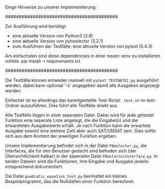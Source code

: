 Einge Hinweise zu unserer Implementierung:

#########################################

Zur Ausführung wird benötigt:

- eine aktuelle Version von Python3 (3.8)
- eine aktuelle Version von pyboolector (3.2.1)
- zum Ausführen der Testfälle: eine aktuelle Version von pytest (5.4.3)

Am einfachsten sind diese dependencies in einer neuen venv zu installieren mittels:
pip install -r requirements.txt

#########################################

 Die Testfälle können entweder manuell mit
 ` pytest TESTDATEI.py `
 ausgeführt werden, dabei kann optional '-s'
 angegeben damit alle Ausgaben angezeigt werden. 

Einfacher ist es allerdings das bereitgestellte
Test-Skript ` test.sh` im test-Ordner auszuführen.
Dies führt alle Testfälle direkt aus.

Alle Testfälle liegen in einer seperaten Datei.
Dabei wird für jede getestet Funktion eine seperate Liste angelegt,
die die Eingabe(n) und die erwareteten Ausgabewerte erhält.
Je nach Funktion kann die erwartete Ausgabe sowohl eine weitere
Zahl aber auch SAT/UNSAT sein. Dies sollte sich aus dem Kontext
der jeweiligen Funktion ergeben.

Unsere Implementierung befindet sich in der Datei `FBoolector.py`, die
Interfaces, die für den Benutzer gedacht sind befinden sich (der
Übersichtlichkeit halber) in der seperaten Datei `FBoolectorInterface.py`.
In beiden Dateien sind die Funktionen, ihre Eingabe und Ausgabe jeweils
entsprechend dokumentiert.

Die Datei `quadratic_equation_test.py` beinhaltet ein kleines Bespielprogramm,
das die Nullstellen einer Funktion berechnet.
